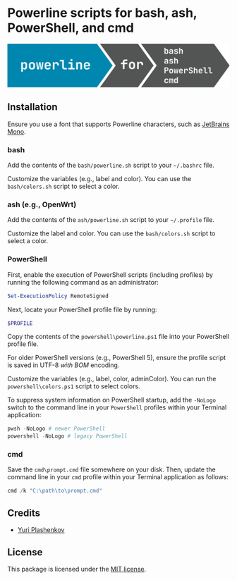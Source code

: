 # Powerline scripts for bash, ash, PowerShell, and cmd

![Powerline for bash, ash, PowerShell, and cmd](powerline.svg)

## Installation

Ensure you use a font that supports Powerline characters, such as [JetBrains Mono](https://www.jetbrains.com/lp/mono/).

### bash

Add the contents of the `bash/powerline.sh` script to your `~/.bashrc` file.

Customize the variables (e.g., label and color). You can use the `bash/colors.sh` script to select a color.

### ash (e.g., OpenWrt)

Add the contents of the `ash/powerline.sh` script to your `~/.profile` file.

Customize the label and color. You can use the `bash/colors.sh` script to select a color.

### PowerShell

First, enable the execution of PowerShell scripts (including profiles) by running the following command as an administrator:

```powershell
Set-ExecutionPolicy RemoteSigned
```

Next, locate your PowerShell profile file by running:

```powershell
$PROFILE
```

Copy the contents of the `powershell\powerline.ps1` file into your PowerShell profile file.

For older PowerShell versions (e.g., PowerShell 5), ensure the profile script is saved in UTF-8 *with BOM* encoding.

Customize the variables (e.g., label, color, adminColor). You can run the `powershell\colors.ps1` script to select colors.

To suppress system information on PowerShell startup, add the `-NoLogo` switch to the command line in your `PowerShell` profiles within your Terminal application:

```ps1
pwsh -NoLogo # newer PowerShell
powershell -NoLogo # legacy PowerShell
```

### cmd

Save the `cmd\prompt.cmd` file somewhere on your disk. Then, update the command line in your `cmd` profile within your Terminal application as follows:

```ps1
cmd /k "C:\path\to\prompt.cmd"
```

## Credits

- [Yuri Plashenkov](https://plashenkov.com)

## License

This package is licensed under the [MIT license](LICENSE.md).
